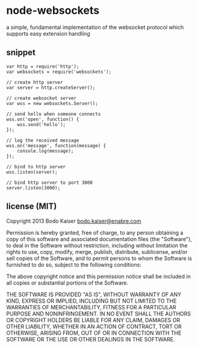 # node-websockets
a simple, fundamental implementation of the websocket protocol which supports easy extension handling

## snippet
```
var http = require('http');
var websockets = require('websockets');

// create http server
var server = http.createServer();

// create websocket server
var wss = new websockets.Server();

// send hello when someone connects
wss.on('open', function() {
    wss.send('hello');
});

// log the received message
wss.on('message', function(message) {
    console.log(message);
});

// bind to http server
wss.listen(server);

// bind http server to port 3000
server.listen(3000);
```

## license (MIT)
Copyright 2013 Bodo Kaiser <bodo.kaiser@enabre.com>

Permission is hereby granted, free of charge, to any person obtaining
a copy of this software and associated documentation files (the
"Software"), to deal in the Software without restriction, including
without limitation the rights to use, copy, modify, merge, publish,
distribute, sublicense, and/or sell copies of the Software, and to
permit persons to whom the Software is furnished to do so, subject to
the following conditions:

The above copyright notice and this permission notice shall be
included in all copies or substantial portions of the Software.

THE SOFTWARE IS PROVIDED "AS IS", WITHOUT WARRANTY OF ANY KIND,
EXPRESS OR IMPLIED, INCLUDING BUT NOT LIMITED TO THE WARRANTIES OF
MERCHANTABILITY, FITNESS FOR A PARTICULAR PURPOSE AND
NONINFRINGEMENT. IN NO EVENT SHALL THE AUTHORS OR COPYRIGHT HOLDERS BE
LIABLE FOR ANY CLAIM, DAMAGES OR OTHER LIABILITY, WHETHER IN AN ACTION
OF CONTRACT, TORT OR OTHERWISE, ARISING FROM, OUT OF OR IN CONNECTION
WITH THE SOFTWARE OR THE USE OR OTHER DEALINGS IN THE SOFTWARE.
